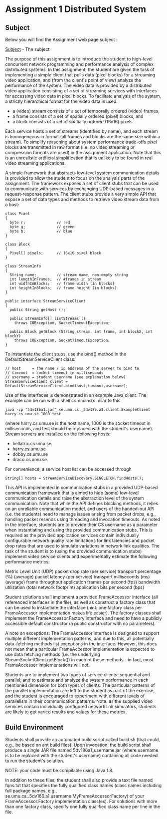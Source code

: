 # Assignment 1 Distributed System

## Subject

Below you will find the Assignment web page subject :

[Subject](http://www8.cs.umu.se/kurser/5DV186/HT17/assignments/1/) - The subject


The purpose of this assignment is to introduce the student to high-level concurrent network programming and performance analysis of complex distributed systems.
In this assignment, the student are given the task of implementing a simple client that pulls data (pixel blocks) for a streaming video application, and (from the client's point of view) analyze the performance of the system. The video data is provided by a distributed video application consisting of a set of streaming services with interfaces for accessing video data in pixel blocks. To facilitate analysis of the system, a strictly hierarchical format for the video data is used.

* a (video) stream consists of a set of temporally ordered (video) frames,
* a frame consists of a set of spatially ordered (pixel) blocks, and
* a block consists of a set of spatially ordered (16x16) pixels



Each service hosts a set of streams (identified by name), and each stream is homogeneous in format (all frames and blocks are the same size within a stream). To simplify reasoning about system performance trade-offs pixel blocks are transmitted in raw format (i.e. no video streaming or compression formats are used) in the assignment application. Note that this is an unrealistic artificial simplification that is unlikely to be found in real video streaming applications.

A simple framework that abstracts low-level system communication details is provided to allow the student to focus on the analysis parts of the assignment. The framework exposes a set of client stubs that can be used to communicate with services by exchanging UDP-based messages in a request-response pattern. The client stubs provide a very simple API that expose a set of data types and methods to retrieve video stream data from a host:

```
class Pixel
{
  byte r;              // red
  byte g;              // green
  byte b;              // blue
}

class Block
{
  Pixel[] pixels;      // 16x16 pixel block
}

class StreamInfo
{
  String name;         // stream name, non-empty string
  int lengthInFrames;  // #frames in stream
  int widthInBlocks;   // frame width (in blocks)
  int heightInBlocks;  // frame height (in blocks)
}
```

```
public interface StreamServiceClient
{
  public String getHost ();

  public StreamInfo[] listStreams ()
    throws IOException, SocketTimeoutException;

  public Block getBlock (String stream, int frame, int blockX, int blockY)
    throws IOException, SocketTimeoutException;
}
```


To instantiate the client stubs, use the bind() method in the DefaultStreamServiceClient class:

```
// host     = the name / ip address of the server to bind to
// timeout  = socket timeout in milliseconds
// username = student username (see explanation below)
StreamServiceClient client = DefaultStreamServiceClient.bind(host,timeout,username);
```


Use of the interfaces is demonstrated in an example Java client. The example can be run with a shell command similar to this
```
java -cp "5dv186a1.jar" se.umu.cs._5dv186.a1.client.ExampleClient harry.cs.umu.se 1000 test
```

(where harry.cs.umu.se is the host name, 1000 is the socket timeout in milliseconds, and test should be replaced with the student's username). Stream servers are installed on the following hosts:

* bellatrix.cs.umu.se
* harry.cs.umu.se
* dobby.cs.umu.se
* draco.cs.umu.se


For convenience, a service host list can be accessed through

```
String[] hosts = StreamServiceDiscovery.SINGLETON.findHosts();
```

This API is implemented in communication stubs in a provided UDP-based communication framework that is aimed to hide (some) low-level communication details and raise the abstraction level of the system communication. Note that while the API defines blocking methods, it relies on an unreliable communication model, and users of the handed-out API (i.e. the students) need to manage issues arising from packet drops, e.g., handling packet resends using threading and invocation timeouts.
As noted in the interface, students are to provide their CS username as a parameter when instantiating and using the provided communication stubs. This is required as the provided application services contain individually configurable network quality rate limitations for link latencies and packet drop rates that are used to simulate variations in network link qualities.
The task of the student is to (using the provided communication stubs) implement video service clients and experimentally estimate the following performance metrics:



Metric											 Level				Unit
(UDP) packet drop rate (per service)			transport		percentage (%)
(average) packet latency (per service)			transport		milliseconds (ms)
(average) frame throughput						application		frames per second (fps)
bandwidth utilization (total network footprint)	application		bits per second (bps)

Student solutions shall implement a provided FrameAccessor interface (all referenced interfaces in the file), as well as construct a factory class that can be used to instantiate the interface (hint: one factory class per FrameAccessor implementation makes life easier). The factory classes shall implement the FrameAccessor.Factory interface and need to have a publicly accessible default constructor (a public constructor with no parameters).

A note on exceptions: The FrameAccessor interface is designed to support multiple different implementation patterns, and due to this, all potentially data-fetching methods list exceptions in the interface. However, this does not mean that a particular FrameAccessor implementation is expected to use data fetching methods (i.e. the underlying StreamSocketClient.getBlock()) in each of these methods - in fact, most FrameAccessor implementations will not.

Students are to implement two types of service clients: sequential and parallel; and to estimate and analyze the system performance in each mentioned dimension for both types of clients. The particular patterns of the parallel implementation are left to the student as part of the exercise, and the student is encouraged to experiment with different levels of parallelism in their communication patterns. Note: as the supplied video services contain individually configured network link simulators, students are likely to get varied results and values for these metrics.

## Build Environment 
Students shall provide an automated build script called build.sh (that could, e.g., be based on ant build files). Upon invocation, the build script shall produce a single JAR file named 5dv186a1_username.jar (where username is to be replaced with the student's username) containing all code needed to run the student's solution. 

NOTE: your code must be compilable using Java 1.8.

In addition to these files, the student shall also provide a text file named fqns.txt that specifies the fully qualified class names (class names including full package names, e.g., se.umu.cs._5dv186.a1.username.MyFrameAccessorFactory) of your FrameAccessor.Factory implementation class(es). For solutions with more than one factory class, specify one fully qualified class name per line in the file.

